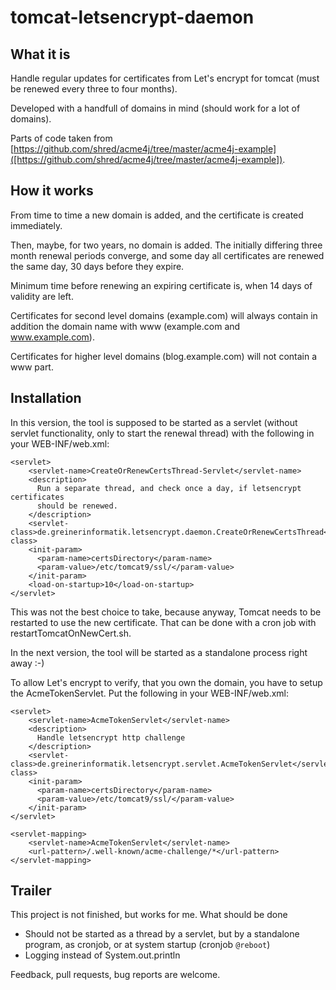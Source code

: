 tomcat-letsencrypt-daemon
=====

What it is
-----

Handle regular updates for certificates from Let's encrypt for tomcat (must be renewed every three to four months). 

Developed with a handfull of domains in mind (should work for a lot of domains).

Parts of code taken from [https://github.com/shred/acme4j/tree/master/acme4j-example]([https://github.com/shred/acme4j/tree/master/acme4j-example]). 


How it works
-----

From time to time a new domain is added, and the certificate is created immediately.

Then, maybe, for two years, no domain is added. The initially differing three month renewal periods converge, and some day all certificates are renewed the same day, 30 days before they expire.

Minimum time before renewing an expiring certificate is, when 14 days of validity are left.

Certificates for second level domains (example.com) will always contain in addition the domain name with www (example.com and www.example.com).

Certificates for higher level domains (blog.example.com) will not contain a www part.


Installation
-----

In this version, the tool is supposed to be started as a servlet (without servlet functionality, only to start the renewal thread) with the following in your WEB-INF/web.xml:

	<servlet>
	    <servlet-name>CreateOrRenewCertsThread-Servlet</servlet-name>
	    <description>
	      Run a separate thread, and check once a day, if letsencrypt certificates
	      should be renewed.
	    </description>
	    <servlet-class>de.greinerinformatik.letsencrypt.daemon.CreateOrRenewCertsThread</servlet-class>
	    <init-param>
	      <param-name>certsDirectory</param-name>
	      <param-value>/etc/tomcat9/ssl/</param-value>
	    </init-param>
	    <load-on-startup>10</load-on-startup>
	</servlet>  

This was not the best choice to take, because anyway, Tomcat needs to be restarted to use the new certificate. That can be done with a cron job with restartTomcatOnNewCert.sh.

In the next version, the tool will be started as a standalone process right away :-)

To allow Let's encrypt to verify, that you own the domain, you have to setup the AcmeTokenServlet. Put the following in your WEB-INF/web.xml:

	<servlet>
	    <servlet-name>AcmeTokenServlet</servlet-name>
	    <description>
	      Handle letsencrypt http challenge
	    </description>
	    <servlet-class>de.greinerinformatik.letsencrypt.servlet.AcmeTokenServlet</servlet-class>
	    <init-param>
	      <param-name>certsDirectory</param-name>
	      <param-value>/etc/tomcat9/ssl/</param-value>
	    </init-param>
	</servlet>
	
	<servlet-mapping>
	    <servlet-name>AcmeTokenServlet</servlet-name>
	    <url-pattern>/.well-known/acme-challenge/*</url-pattern>
	</servlet-mapping>

Trailer
-----

This project is not finished, but works for me.
What should be done

* Should not be started as a thread by a servlet, but by a standalone program, as cronjob, or at system startup (cronjob `@reboot`)
* Logging instead of System.out.println 

Feedback, pull requests, bug reports are welcome.
